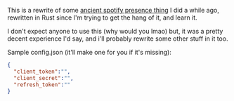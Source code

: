 This is a rewrite of some [ancient spotify presence thing](https://github.com/dev-sda1/spotify-web-presence) I did a while ago,
rewritten in Rust since I'm trying to get the hang of it, and learn it.

I don't expect anyone to use this (why would you lmao) but, it was a pretty decent experience I'd say, and i'll probably
rewrite some other stuff in it too.

Sample config.json (it'll make one for you if it's missing):
```json
{
  "client_token":"",
  "client_secret":"",
  "refresh_token":""
}
```